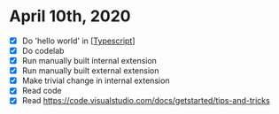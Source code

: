 # April 10th, 2020
- [x] Do 'hello world' in [[Typescript]]
- [x] Do codelab
- [x] Run manually built internal extension
- [x] Run manually built external extension
- [x] Make trivial change in internal extension
- [x] Read code
- [x] Read https://code.visualstudio.com/docs/getstarted/tips-and-tricks

[//begin]: # "Autogenerated link references for markdown compatibility"
[Typescript]: ../typescript.md "Typescript"
[//end]: # "Autogenerated link references"